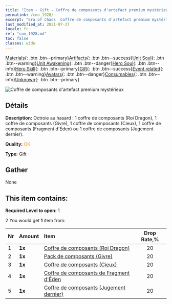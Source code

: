 ```yaml
---
title: "Item - Gift - Coffre de composants d'artefact premium mystérieux"
permalink: /con_1928/
excerpt: "Era of Chaos  Coffre de composants d'artefact premium mystérieux"
last_modified_at: 2021-07-27
locale: fr
ref: "con_1928.md"
toc: false
classes: wide
---
```

 [Materials](/ItemsFR/){: .btn .btn--primary}[Artifacts](/ItemsFR/Artifacts/){: .btn .btn--success}[Unit Soul](/ItemsFR/UnitSoul/){: .btn .btn--warning}[Unit Awakening](/ItemsFR/UnitAwakening/){: .btn .btn--danger}[Hero Soul](/ItemsFR/HeroSoul/){: .btn .btn--info}[Hero Skill](/ItemsFR/HeroSkill/){: .btn .btn--primary}[Gift](/ItemsFR/Gift/){: .btn .btn--success}[Event related](/ItemsFR/Events/){: .btn .btn--warning}[Avatars](/ItemsFR/Avatars/){: .btn .btn--danger}[Consumables](/ItemsFR/Consumables/){: .btn .btn--info}[Unknown](/ItemsFR/Unknown/){: .btn .btn--primary}

 ![Coffre de composants d'artefact premium mystérieux](/images/t/i_907551.png)

## Détails
 **Description:** Octroie au hasard : 1 coffre de composants (Roi Dragon), 1 coffre de composants (Givre), 1 coffre de composants (Cieux), 1 coffre de composants (Fragment d'Éden) ou 1 coffre de composants (Jugement dernier).

 **Quality:** <span style="color: #FF8C00">OK</span>

 **Type:** Gift

## Gather

  None

## This item contains:

 **Required Level to open:** 1

 2 You would get **1** item  from:

  | Nr | Amount |     Item    | Drop Rate,% |
  |:---|:-------|:------------|:---------:|
  | 1 |  **1x** | [Coffre de composants (Roi Dragon)](/ItemsFR/con_1348/) | 20 | 
  | 2 |  **1x** | [Pack de composants (Givre)](/ItemsFR/con_1352/) | 20 | 
  | 3 |  **1x** | [Coffre de composants (Cieux)](/ItemsFR/con_1354/) | 20 | 
  | 4 |  **1x** | [Coffre de composants de Fragment d'Éden](/ItemsFR/con_1864/) | 20 | 
  | 5 |  **1x** | [Coffre de composants (Jugement dernier)](/ItemsFR/con_1360/) | 20 | 
